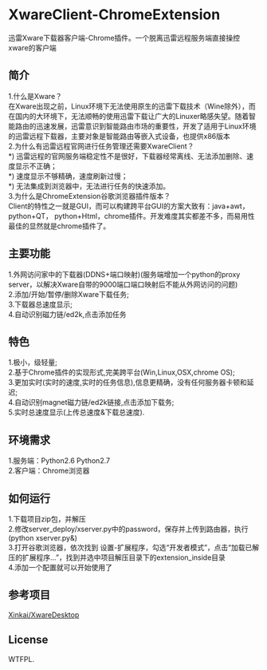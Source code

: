 # XwareClient-ChromeExtension
  迅雷Xware下载器客户端-Chrome插件。一个脱离迅雷远程服务端直接操控xware的客户端  

简介
---
  1.什么是Xware？  
    在Xware出现之前，Linux环境下无法使用原生的迅雷下载技术（Wine除外），而在国内的大环境下，无法顺畅的使用迅雷下载让广大的Linuxer略感失望。随着智能路由的迅速发展，迅雷意识到智能路由市场的重要性，开发了适用于Linux环境的迅雷远程下载器，主要对象是智能路由等嵌入式设备，也提供x86版本  
  2.为什么有迅雷远程官网进行任务管理还需要XwareClient？  
    *) 迅雷远程的官网服务端稳定性不是很好，下载器经常离线、无法添加删除、速度显示不正确；    
    *) 速度显示不够精确，速度刷新过慢；  
    *) 无法集成到浏览器中，无法进行任务的快速添加。  
  3.为什么是ChromeExtension谷歌浏览器插件版本？  
    Client的特性之一就是GUI，而可以构建跨平台GUI的方案大致有：java+awt，python+QT， python+Html，chrome插件。开发难度其实都差不多，而易用性最佳的显然就是chrome插件了。  

主要功能
---
  1.外网访问家中的下载器(DDNS+端口映射)(服务端增加一个python的proxy server，以解决Xware自带的9000端口端口映射后不能从外网访问的问题)    
  2.添加/开始/暂停/删除Xware下载任务;  
  3.下载器总速度显示;  
  4.自动识别磁力链/ed2k,点击添加任务  
  
特色
---
  1.极小，级轻量;  
  2.基于Chrome插件的实现形式,完美跨平台(Win,Linux,OSX,chrome OS);  
  3.更加实时(实时的速度,实时的任务信息),信息更精确，没有任何服务器卡顿和延迟;  
  4.自动识别magnet磁力链/ed2k链接,点击添加下载务;  
  5.实时总速度显示(上传总速度&下载总速度).  

环境需求
---
  1.服务端：Python2.6 Python2.7  
  2.客户端：Chrome浏览器  
  
如何运行
---
  1.下载项目zip包，并解压  
  2.修改server_deploy/xserver.py中的password，保存并上传到路由器，执行(python xserver.py&)  
  3.打开谷歌浏览器，依次找到 设置-扩展程序，勾选“开发者模式”，点击“加载已解压的扩展程序...”，找到并选中项目解压目录下的extension_inside目录  
  4.添加一个配置就可以开始使用了  

参考项目
---
[Xinkai/XwareDesktop][1]  

License
---
  WTFPL. 

  [1]: https://github.com/Xinkai/XwareDesktop